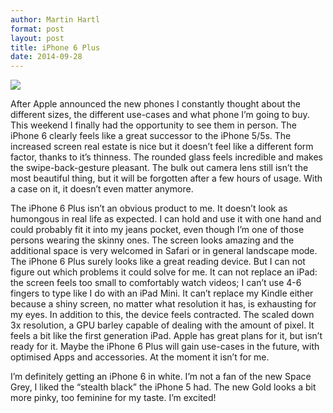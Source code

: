 ```yaml
---
author: Martin Hartl
format: post
layout: post
title: iPhone 6 Plus
date: 2014-09-28
---
```


![](/images/2014-09-28-iphone6.jpg)

After Apple announced the new phones I constantly thought about the different sizes, the different use-cases and what phone I’m going to buy. This weekend I finally had the opportunity to see them in person. The iPhone 6 clearly feels like a great successor to the iPhone 5/5s. The increased screen real estate is nice but it doesn’t feel like a different form factor, thanks to it’s thinness. The rounded glass feels incredible and makes the swipe-back-gesture pleasant. The bulk out camera lens still isn’t the most beautiful thing, but it will be forgotten after a few hours of usage. With a case on it, it doesn’t even matter anymore. 

The iPhone 6 Plus isn’t an obvious product to me. It doesn’t look as humongous in real life as expected. I can hold and use it with one hand and could probably fit it into my jeans pocket, even though I’m one of those persons wearing the skinny ones. The screen looks amazing and the additional space is very welcomed in Safari or in general landscape mode. The iPhone 6 Plus surely looks like a great reading device. But I can not figure out which problems it could solve for me. It can not replace an iPad: the screen feels too small to comfortably watch videos; I can’t use 4-6 fingers to type like I do with an iPad Mini. It can’t replace my Kindle either because a shiny screen, no matter what resolution it has, is exhausting for my eyes. In addition to this, the device feels contracted. The scaled down 3x resolution, a GPU barley capable of dealing with the amount of pixel. It feels a bit like the first generation iPad.  Apple has great plans for it, but isn’t ready for it. Maybe the iPhone 6 Plus will gain use-cases in the future, with optimised Apps and accessories. At the moment it isn’t for me.

I’m definitely getting an iPhone 6 in white. I’m not a fan of the new Space Grey, I liked the “stealth black” the iPhone 5 had. The new Gold looks a bit more pinky, too feminine for my taste. I’m excited!

